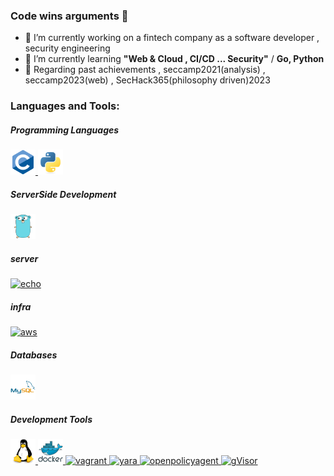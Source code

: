 ### Code wins arguments 👋

- 🔭 I’m currently working on a fintech company as a software developer , security engineering
- 🌱 I’m currently learning **"Web & Cloud , CI/CD ... Security"** / **Go, Python** 
- 💬 Regarding past achievements  , seccamp2021(analysis) , seccamp2023(web) , SecHack365(philosophy driven)2023

<div align="left">
  <h3>Languages and Tools:</h3>
  <div> 
    <h5>Programming Languages</h5>
    <a href="https://www.cprogramming.com/" target="_blank"> 
      <img src="https://raw.githubusercontent.com/devicons/devicon/master/icons/c/c-original.svg" alt="c" width="40" height="40"/> 
    </a> 
    <a href="https://www.python.org" target="_blank"> 
      <img src="https://raw.githubusercontent.com/devicons/devicon/master/icons/python/python-original.svg" alt="python" width="40" height="40"/> 
    </a>
  </div>
  
  <div>
    <h5>ServerSide Development</h5>
    <a href="https://go.dev" target="_blank"> 
      <img src="https://raw.githubusercontent.com/devicons/devicon/master/icons/go/go-original.svg" alt="go" width="40" height="40"/> 
    </a>
  </div>
  
  <div>
    <h5>server</h5>
    <a href="https://echo.labstack.com/" target="_blank"> 
      <img src="https://encrypted-tbn0.gstatic.com/images?q=tbn:ANd9GcRAxwCM8b9ppkZWZMRP4Cyppm0sZd0dWU1bkIffkIwrs_cYuotZGd5OH8OLpP6UyqzrpcQ&usqp=CAU" alt="echo" width="40" height="40"/> 
    </a> 
    <h5>infra</h5>
    <a href="https://aws.amazon.com/jp/" target="_blank"> 
      <img src="https://www.google.com/url?sa=i&url=https%3A%2F%2Fwww.facebook.com%2Famazonwebservices%2F&psig=AOvVaw2NC7dLUQab78B4r3-GU7P-&ust=1697871652117000&source=images&cd=vfe&opi=89978449&ved=0CBEQjRxqFwoTCKDYx_eGhIIDFQAAAAAdAAAAABAE" alt="aws" width="40" height="40"/> 
    </a> 
  </div>
  
  <div>
    <h5>Databases</h5>
    <a href="https://www.mysql.com/" target="_blank"> 
      <img src="https://raw.githubusercontent.com/devicons/devicon/master/icons/mysql/mysql-original-wordmark.svg" alt="mysql" width="40" height="40"/> 
    </a> 
  </div>
  
  <div>
    <h5>Development Tools</h5>
    <a href="https://www.linux.org/" target="_blank"> 
      <img src="https://raw.githubusercontent.com/devicons/devicon/master/icons/linux/linux-original.svg" alt="linux" width="40" height="40"/> 
    </a>
    <a href="https://www.docker.com/" target="_blank"> 
      <img src="https://raw.githubusercontent.com/devicons/devicon/master/icons/docker/docker-original-wordmark.svg" alt="docker" width="40" height="40"/> 
    </a> 
    <a href="https://www.vagrantup.com/" target="_blank"> 
      <img src="https://www.vectorlogo.zone/logos/vagrantup/vagrantup-icon.svg" alt="vagrant" width="40" height="40"/> 
    </a>
    <a href="https://www.yara.com" target="_blank"> 
      <img src="https://logos-download.com/wp-content/uploads/2016/11/Yara_logo_logotype.png" alt="yara" width="40" height="40"/> 
    </a> 
    <a href="https://www.openpolicyagent.org" target="_blank"> 
      <img src="https://www.vectorlogo.zone/logos/openpolicyagent/openpolicyagent-icon.svg" alt="openpolicyagent" width="40" height="40"/> 
    </a> 
    <a href="https://gvisor.dev" target="_blank"> 
      <img src="https://www.gstatic.com/devopsconsole/images/oss/icons/gvisor_logo.svg" alt="gVisor" width="40" height="40"/> 
    </a> 
  </div>
</div>
